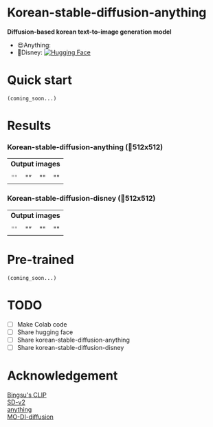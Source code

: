 # Korean-stable-diffusion-anything
**Diffusion-based korean text-to-image generation model** 
- 😍Anything:   
- 🤩Disney: [![Hugging Face](https://img.shields.io/badge/%F0%9F%A4%97%20Hugging%20Face-Spaces-blue)](https://huggingface.co/kyujinpy/korean-stable-diffusion-disney)
  
# Quick start
```
(coming_soon...)
```

# Results
### Korean-stable-diffusion-anything (🧨512x512)
<table class="center">
<tr>
  <td style="text-align:center;" colspan="4"><b>Output images</b></td>
</tr>
<tr>
  <td><img src=""></td>
  <td><img src=""></td>
  <td><img src=""></td>              
  <td><img src=""></td>
</tr>
<tr>
  <td width=25% style="text-align:center;color:gray;">""</td>
  <td width=25% style="text-align:center;">"”</td>
  <td width=25% style="text-align:center;">""</td>
  <td width=25% style="text-align:center;">""</td>
</tr>
</table>
  
### Korean-stable-diffusion-disney (🧨512x512)
<table class="center">
<tr>
  <td style="text-align:center;" colspan="4"><b>Output images</b></td>
</tr>
<tr>
  <td><img src=""></td>
  <td><img src=""></td>
  <td><img src=""></td>              
  <td><img src=""></td>
</tr>
<tr>
  <td width=25% style="text-align:center;color:gray;">""</td>
  <td width=25% style="text-align:center;">"”</td>
  <td width=25% style="text-align:center;">""</td>
  <td width=25% style="text-align:center;">""</td>
</tr>
</table>

# Pre-trained
```
(coming_soon...)
```

# TODO
- [ ] Make Colab code
- [ ] Share hugging face
- [ ] Share korean-stable-diffusion-anything
- [ ] Share korean-stable-diffusion-disney

# Acknowledgement
[Bingsu's CLIP](https://huggingface.co/Bingsu/clip-vit-large-patch14-ko)   
[SD-v2](https://github.com/Stability-AI/stablediffusion)   
[anything](https://huggingface.co/Linaqruf/anything-v3.0/tree/main)  
[MO-DI-diffusion](https://huggingface.co/nitrosocke/mo-di-diffusion)
